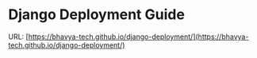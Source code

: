# Django Deployment Guide

URL: [https://bhavya-tech.github.io/django-deployment/](https://bhavya-tech.github.io/django-deployment/)
